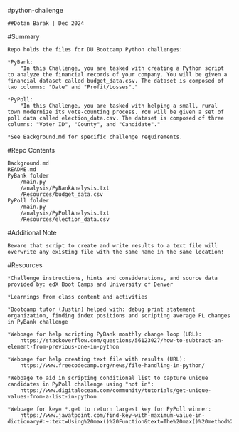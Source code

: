 #python-challenge

    ##Dotan Barak | Dec 2024

#Summary

    Repo holds the files for DU Bootcamp Python challenges:
    
    *PyBank:
        "In this Challenge, you are tasked with creating a Python script to analyze the financial records of your company. You will be given a financial dataset called budget_data.csv. The dataset is composed of two columns: "Date" and "Profit/Losses"."
        
    *PyPoll:
        "In this Challenge, you are tasked with helping a small, rural town modernize its vote-counting process. You will be given a set of poll data called election_data.csv. The dataset is composed of three columns: "Voter ID", "County", and "Candidate"."
        
    *See Background.md for specific challenge requirements.

#Repo Contents

    Background.md
    README.md
    PyBank folder
        /main.py
        /analysis/PyBankAnalysis.txt
        /Resources/budget_data.csv
    PyPoll folder
        /main.py
        /analysis/PyPollAnalysis.txt
        /Resources/election_data.csv

#Additional Note

    Beware that script to create and write results to a text file will overwrite any existing file with the same name in the same location!

#Resources

    *Challenge instructions, hints and considerations, and source data provided by: edX Boot Camps and University of Denver
    
    *Learnings from class content and activities
    
    *Bootcamp tutor (Justin) helped with: debug print statement organization, finding index positions and scripting average PL changes in PyBank challenge
    
    *Webpage for help scripting PyBank monthly change loop (URL):
        https://stackoverflow.com/questions/56123027/how-to-subtract-an-element-from-previous-one-in-python
    
    *Webpage for help creating text file with results (URL):
        https://www.freecodecamp.org/news/file-handling-in-python/
    
    *Webpage to aid in scripting conditional list to capture unique candidates in PyPoll challenge using "not in":
        https://www.digitalocean.com/community/tutorials/get-unique-values-from-a-list-in-python
    
    *Webpage for key= *.get to return largest key for PyPoll winner:
        https://www.javatpoint.com/find-key-with-maximum-value-in-dictionary#:~:text=Using%20max()%20Function&text=The%20max()%20method%20is,highest%20value%20using%20the%20function.
